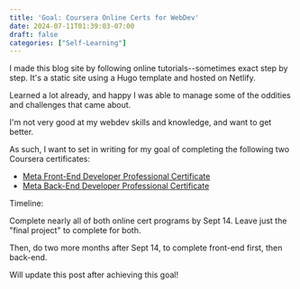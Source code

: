 ```yaml
---
title: 'Goal: Coursera Online Certs for WebDev'
date: 2024-07-11T01:39:03-07:00
draft: false
categories: ["Self-Learning"]
---
```


I made this blog site by following online tutorials--sometimes exact step by step. It's a static site using a Hugo template and hosted on Netlify.

Learned a lot already, and happy I was able to manage some of the oddities and challenges that came about.

I'm not very good at my webdev skills and knowledge, and want to get better.

As such, I want to set in writing for my goal of completing the following two Coursera certificates:

- [Meta Front-End Developer Professional Certificate](https://www.coursera.org/programs/sacramento-public-library-chjfi/professional-certificates/meta-front-end-developer)
- [Meta Back-End Developer Professional Certificate](https://www.coursera.org/programs/sacramento-public-library-chjfi/professional-certificates/meta-back-end-developer)

Timeline:

Complete nearly all of both online cert programs by Sept 14. Leave just the "final project" to complete for both.

Then, do two more months after Sept 14, to complete front-end first, then back-end.

Will update this post after achieving this goal!